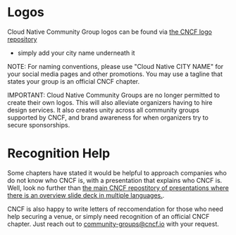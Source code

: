 # Logos

Cloud Native Community Group logos can be found via [the CNCF logo repository](https://github.com/cncf/artwork/blob/master/examples/other.md#cloud-native-community-groups)
* simply add your city name underneath it

NOTE: For naming conventions, please use "Cloud Native CITY NAME" for your social media pages and other promotions. You may use a tagline that states your group is an official CNCF chapter.

IMPORTANT: Cloud Native Community Groups are no longer permitted to create their own logos. This will also alleviate organizers having to hire design services. It also creates unity across all community groups supported by CNCF, and brand awareness for when organizers try to secure sponsorships.

# Recognition Help

Some chapters have stated it would be helpful to approach companies who do not know who CNCF is, with a presentation that explains who CNCF is. Well, look no further than [the main CNCF repostitory of presentations where there is an overview slide deck in multiple languages.](https://github.com/cncf/presentations/blob/main/README.md#cncf-overview-presentation).

CNCF is also happy to write letters of reccomendation for those who need help securing a venue, or simply need recognition of an official CNCF chapter. Just reach out to community-groups@cncf.io with your request.
